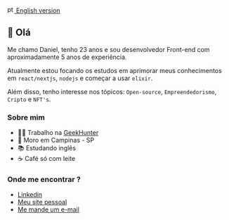 <a href="https://github.com/danisanc/danisanc/blob/master/english-README.md">
  <img src="https://user-images.githubusercontent.com/38120653/174614711-139456b1-9070-4b89-870e-c1305ab49d22.png" alt="pt-br" width="16"/> English version
</a>

## 👋 Olá

Me chamo Daniel, tenho 23 anos e sou desenvolvedor Front-end com aproximadamente 5 anos de experiência.

Atualmente estou focando os estudos em aprimorar meus conhecimentos em `react/nextjs`, `nodejs` e começar a usar `elixir`. 

Além disso, tenho interesse nos tópicos: `Open-source`, `Empreendedorismo`, `Cripto` e `NFT's`.

### Sobre mim

- 👷🏻 Trabalho na [GeekHunter](https://www.geekhunter.com.br/)
- 🏡 Moro em Campinas - SP 
- 📚 Estudando inglês
- ☕ Café só com leite

### Onde me encontrar ?

- [Linkedin](https://www.linkedin.com/in/danisanc/)
- [Meu site pessoal](https://www.dansantos.dev)
- [Me mande um e-mail](mailto:danielsc.let@gmail.com) 

